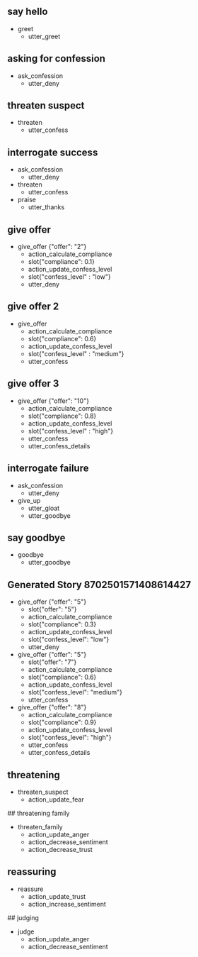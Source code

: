 ## say hello
* greet
  - utter_greet

## asking for confession
* ask_confession
  - utter_deny

## threaten suspect
* threaten
  - utter_confess

## interrogate success
* ask_confession 
  - utter_deny
* threaten
  - utter_confess
* praise
  - utter_thanks

## give offer
* give_offer {"offer": "2"}
  - action_calculate_compliance
  - slot{"compliance": 0.1}
  - action_update_confess_level
  - slot{"confess_level" : "low"}
  - utter_deny

## give offer 2
* give_offer
  - action_calculate_compliance
  - slot{"compliance": 0.6}
  - action_update_confess_level
  - slot{"confess_level" : "medium"}
  - utter_confess

## give offer 3
* give_offer {"offer": "10"}
  - action_calculate_compliance
  - slot{"compliance": 0.8}
  - action_update_confess_level
  - slot{"confess_level" : "high"}
  - utter_confess
  - utter_confess_details

## interrogate failure
* ask_confession 
  - utter_deny
* give_up
  - utter_gloat
  - utter_goodbye

## say goodbye
* goodbye
  - utter_goodbye

## Generated Story 8702501571408614427
* give_offer {"offer": "5"}
    - slot{"offer": "5"}
    - action_calculate_compliance
    - slot{"compliance": 0.3}
    - action_update_confess_level
    - slot{"confess_level": "low"}
    - utter_deny
* give_offer {"offer": "5"}
    - slot{"offer": "7"}
    - action_calculate_compliance
    - slot{"compliance": 0.6}
    - action_update_confess_level
    - slot{"confess_level": "medium"}
    - utter_confess
* give_offer {"offer": "8"}
    - action_calculate_compliance
    - slot{"compliance": 0.9}
    - action_update_confess_level
    - slot{"confess_level": "high"}
    - utter_confess
    - utter_confess_details

## threatening
* threaten_suspect
  - action_update_fear

## threatening family
* threaten_family
  - action_update_anger
  - action_decrease_sentiment
  - action_decrease_trust

## reassuring
* reassure
  - action_update_trust
  - action_increase_sentiment

## judging
* judge
  - action_update_anger
  - action_decrease_sentiment

